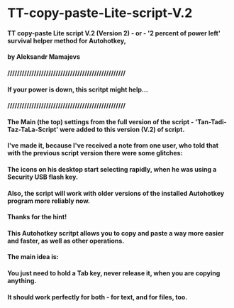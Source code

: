 # TT-copy-paste-Lite-script-V.2
#### TT copy-paste Lite script V.2 (Version 2) - or - '2 percent of power left' survival helper method for Autohotkey,  
#### by Aleksandr Mamajevs
#### /////////////////////////////////////////////////
#### If your power is down, this scritpt might help...
#### /////////////////////////////////////////////////
#### The Main (the top) settings from the full version of the script - 'Tan-Tadi-Taz-TaLa-Script' were added to this version (V.2) of script.
#### I've made it, because I've received a note from one user, who told that with the previous script version there were some glitches:
#### The icons on his desktop start selecting rapidly, when he was using a Security USB flash key. 
#### Also, the script will work with older versions of the installed Autohotkey program more reliably now.
#### Thanks for the hint!

#### This Autohotkey scritpt allows you to copy and paste a way more easier and faster, as well as other operations.
#### The main idea is:
#### You just need to hold a Tab key, never release it, when you are copying anything. 
#### It should  work perfectly for both - for text, and for files, too.
